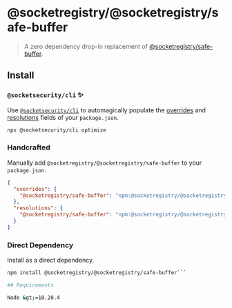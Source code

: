 # @socketregistry/@socketregistry/safe-buffer

> A zero dependency drop-in replacement of
> [@socketregistry/safe-buffer](https://www.npmjs.com/package/@socketregistry/safe-buffer).

## Install

### `@socketsecurity/cli` :sparkles:

Use [`@socketsecurity/cli`](https://www.npmjs.com/package/@socketsecurity/cli)
to automagically populate the
[overrides](https://docs.npmjs.com/cli/v9/configuring-npm/package-json#overrides)
and [resolutions](https://yarnpkg.com/configuration/manifest#resolutions) fields
of your `package.json`.

```sh
npx @socketsecurity/cli optimize
```

### Handcrafted

Manually add `@socketregistry/@socketregistry/safe-buffer` to your
`package.json`.

```json
{
  "overrides": {
    "@socketregistry/safe-buffer": "npm:@socketregistry/@socketregistry/safe-buffer@^1"
  },
  "resolutions": {
    "@socketregistry/safe-buffer": "npm:@socketregistry/@socketregistry/safe-buffer@^1"
  }
}
```

### Direct Dependency

Install as a direct dependency.

````sh
npm install @socketregistry/@socketregistry/safe-buffer```

## Requirements

Node &gt;=18.20.4
````
